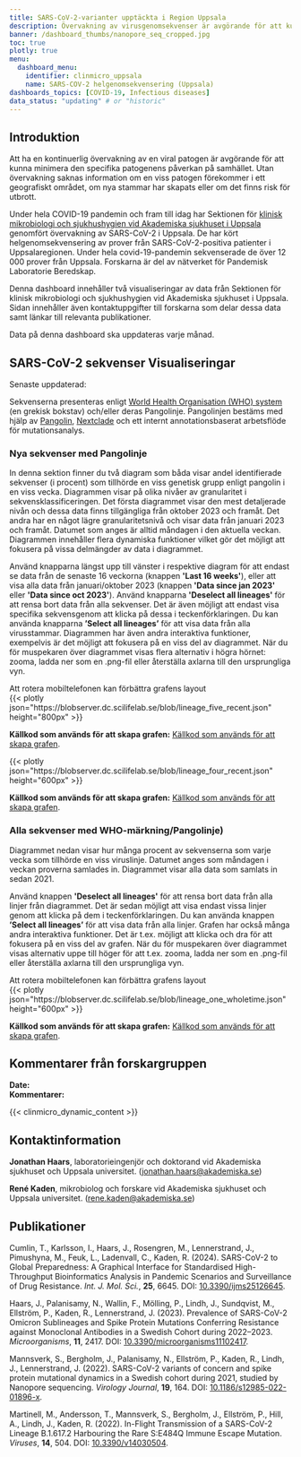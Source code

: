 ```yaml
---
title: SARS-CoV-2-varianter upptäckta i Region Uppsala
description: Övervakning av virusgenomsekvenser är avgörande för att kunna spåra spridningen av virusvarianter. Denna dashboard visar data från helgenomsekvenseringar som genererats av Akademiska sjukhuset i Uppsala.
banner: /dashboard_thumbs/nanopore_seq_cropped.jpg
toc: true
plotly: true
menu:
  dashboard_menu:
    identifier: clinmicro_uppsala
    name: SARS-COV-2 helgenomsekvensering (Uppsala)
dashboards_topics: [COVID-19, Infectious diseases]
data_status: "updating" # or "historic"
---
```


## Introduktion

Att ha en kontinuerlig övervakning av en viral patogen är avgörande för att kunna minimera den specifika patogenens påverkan på samhället. Utan övervakning saknas information om en viss patogen förekommer i ett geografiskt området, om nya stammar har skapats eller om det finns risk för utbrott.

Under hela COVID-19 pandemin och fram till idag har Sektionen för [klinisk mikrobiologi och sjukhushygien vid Akademiska sjukhuset i Uppsala](https://www.akademiska.se/en/departments/departments/klinisk-mikrobiologi-och-vardhygien/) genomfört övervakning av SARS-CoV-2 i Uppsala. De har kört helgenomsekvensering av prover från SARS-CoV-2-positiva patienter i Uppsalaregionen. Under hela covid-19-pandemin sekvenserade de över 12 000 prover från Uppsala. Forskarna är del av nätverket för Pandemisk Laboratorie Beredskap.

Denna dashboard innehåller två visualiseringar av data från Sektionen för klinisk mikrobiologi och sjukhushygien vid Akademiska sjukhuset i Uppsala. Sidan innehåller även kontaktuppgifter till forskarna som delar dessa data samt länkar till relevanta publikationer.

Data på denna dashboard ska uppdateras varje månad.

## SARS-CoV-2 sekvenser Visualiseringar

<div class="alert alert-info">Senaste uppdaterad: <span id="last_modified_uuclinmicro"></span></div>

Sekvenserna presenteras enligt [World Health Organisation (WHO) system](https://www.who.int/activities/tracking-SARS-CoV-2-variants) (en grekisk bokstav) och/eller deras Pangolinje. Pangolinjen bestäms med hjälp av [Pangolin](https://cov-lineages.org/resources/pangolin.html), [Nextclade](https://clades.nextstrain.org/) och ett internt annotationsbaserat arbetsflöde för mutationsanalys.

### Nya sekvenser med Pangolinje

In denna sektion finner du två diagram som båda visar andel identifierade sekvenser (i procent) som tillhörde en viss genetisk grupp enligt pangolin i en viss vecka. Diagrammen visar på olika nivåer av granularitet i sekvensklassificeringen. Det första diagrammet visar den mest detaljerade nivån och dessa data finns tillgängliga från oktober 2023 och framåt. Det andra har en något lägre granularitetsnivå och visar data från januari 2023 och framåt. Datumet som anges är alltid måndagen i den aktuella veckan. Diagrammen innehåller flera dynamiska funktioner vilket gör det möjligt att fokusera på vissa delmängder av data i diagrammet.

Använd knapparna längst upp till vänster i respektive diagram för att endast se data från de senaste 16 veckorna (knappen **'Last 16 weeks'**), eller att visa alla data från januari/oktober 2023 (knappen **'Data since jan 2023'** eller **'Data since oct 2023'**). Använd knapparna **'Deselect all lineages'** för att rensa bort data från alla sekvenser. Det är även möjligt att endast visa specifika sekvensgenom att klicka på dessa i teckenförklaringen. Du kan använda knapparna **’Select all lineages’** för att visa data från alla virusstammar. Diagrammen har även andra interaktiva funktioner, exempelvis är det möjligt att fokusera på en viss del av diagrammet. När du för muspekaren över diagrammet visas flera alternativ i högra hörnet: zooma, ladda ner som en .png-fil eller återställa axlarna till den ursprungliga vyn.

<div class="d-md-none alert alert-info">
  Att rotera mobiltelefonen kan förbättra grafens layout
</div>

<div class="plot_wrapper mb-3">
  <div class="table-responsive">{{< plotly json="https://blobserver.dc.scilifelab.se/blob/lineage_five_recent.json" height="800px" >}}</div>
</div>

**Källkod som används för att skapa grafen:** [Källkod som används för att skapa grafen](https://github.com/ScilifelabDataCentre/pathogens-portal-visualisations/blob/main/ClinMicro/lineage_five_recent.py).

<div class="plot_wrapper mb-3">
  <div class="table-responsive">{{< plotly json="https://blobserver.dc.scilifelab.se/blob/lineage_four_recent.json" height="600px" >}}</div>
</div>

**Källkod som används för att skapa grafen:** [Källkod som används för att skapa grafen](https://github.com/ScilifelabDataCentre/pathogens-portal-visualisations/blob/main/ClinMicro/lineage_four_recent.py).

### Alla sekvenser med WHO-märkning/Pangolinje)

Diagrammet nedan visar hur många procent av sekvenserna som varje vecka som tillhörde en viss viruslinje. Datumet anges som måndagen i veckan proverna samlades in. Diagrammet visar alla data som samlats in sedan 2021.

Använd knappen **'Deselect all lineages'** för att rensa bort data från alla linjer från diagrammet. Det är sedan möjligt att visa endast vissa linjer genom att klicka på dem i teckenförklaringen. Du kan använda knappen **’Select all lineages’** för att visa data från alla linjer. Grafen har också många andra interaktiva funktioner. Det är t.ex. möjligt att klicka och dra för att fokusera på en viss del av grafen. När du för muspekaren över diagrammet visas alternativ uppe till höger för att t.ex. zooma, ladda ner som en .png-fil eller återställa axlarna till den ursprungliga vyn.

<div class="d-md-none alert alert-info">
  Att rotera mobiltelefonen kan förbättra grafens layout
</div>

<div class="plot_wrapper mb-3">
  <div class="table-responsive">{{< plotly json="https://blobserver.dc.scilifelab.se/blob/lineage_one_wholetime.json" height="600px" >}}</div>
</div>

**Källkod som används för att skapa grafen:** [Källkod som används för att skapa grafen](https://github.com/ScilifelabDataCentre/pathogens-portal-visualisations/blob/main/ClinMicro/lineage_one_plot.py).

## Kommentarer från forskargruppen

<div><b>Date:</b> <span id="clinmicro_uu_comment_date"></span><br><b>Kommentarer:</b> <span id="clinmicro_uu_comment"></span></div>

{{< clinmicro_dynamic_content >}}

## Kontaktinformation

**Jonathan Haars**, laboratorieingenjör och doktorand vid Akademiska sjukhuset och Uppsala universitet. ([jonathan.haars@akademiska.se](mailto:jonathan.haars@akademiska.se))

**René Kaden**, mikrobiolog och forskare vid Akademiska sjukhuset och Uppsala universitet. ([rene.kaden@akademiska.se](mailto:rene.kaden@akademiska.se))

## Publikationer

Cumlin, T., Karlsson, I., Haars, J., Rosengren, M., Lennerstrand, J., Pimushyna, M., Feuk, L., Ladenvall, C., Kaden, R. (2024). SARS-CoV-2 to Global Preparedness: A Graphical Interface for Standardised High-Throughput Bioinformatics Analysis in Pandemic Scenarios and Surveillance of Drug Resistance. _Int. J. Mol. Sci._, **25**, 6645. DOI: [10.3390/ijms25126645](https://doi.org/10.3390/ijms25126645).

Haars, J., Palanisamy, N., Wallin, F., Mölling, P., Lindh, J., Sundqvist, M., Ellström, P., Kaden, R., Lennerstrand, J. (2023). Prevalence of SARS-CoV-2 Omicron Sublineages and Spike Protein Mutations Conferring Resistance against Monoclonal Antibodies in a Swedish Cohort during 2022–2023. _Microorganisms_, **11**, 2417. DOI: [10.3390/microorganisms11102417](https://doi.org/10.3390/microorganisms11102417).

Mannsverk, S., Bergholm, J., Palanisamy, N., Ellström, P., Kaden, R., Lindh, J., Lennerstrand, J. (2022). SARS-CoV-2 variants of concern and spike protein mutational dynamics in a Swedish cohort during 2021, studied by Nanopore sequencing. _Virology Journal_, **19**, 164. DOI: [10.1186/s12985-022-01896-x](https://doi.org/10.1186/s12985-022-01896-x).

Martinell, M., Andersson, T., Mannsverk, S., Bergholm, J., Ellström, P., Hill, A., Lindh, J., Kaden, R. (2022). In-Flight Transmission of a SARS-CoV-2 Lineage B.1.617.2 Harbouring the Rare S:E484Q Immune Escape Mutation. _Viruses_, **14**, 504. DOI: [10.3390/v14030504](https://doi.org/10.3390/v14030504).
